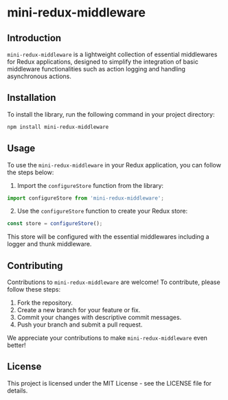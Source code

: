 # mini-redux-middleware

## Introduction

`mini-redux-middleware` is a lightweight collection of essential middlewares for Redux applications, designed to simplify the integration of basic middleware functionalities such as action logging and handling asynchronous actions.

## Installation

To install the library, run the following command in your project directory:

```bash
npm install mini-redux-middleware
```

## Usage

To use the `mini-redux-middleware` in your Redux application, you can follow the steps below:

1. Import the `configureStore` function from the library:

```javascript
import configureStore from 'mini-redux-middleware';
```

2. Use the `configureStore` function to create your Redux store:

```javascript
const store = configureStore();
```

This store will be configured with the essential middlewares including a logger and thunk middleware.

## Contributing

Contributions to `mini-redux-middleware` are welcome! To contribute, please follow these steps:

1. Fork the repository.
2. Create a new branch for your feature or fix.
3. Commit your changes with descriptive commit messages.
4. Push your branch and submit a pull request.

We appreciate your contributions to make `mini-redux-middleware` even better!

## License

This project is licensed under the MIT License - see the LICENSE file for details.
